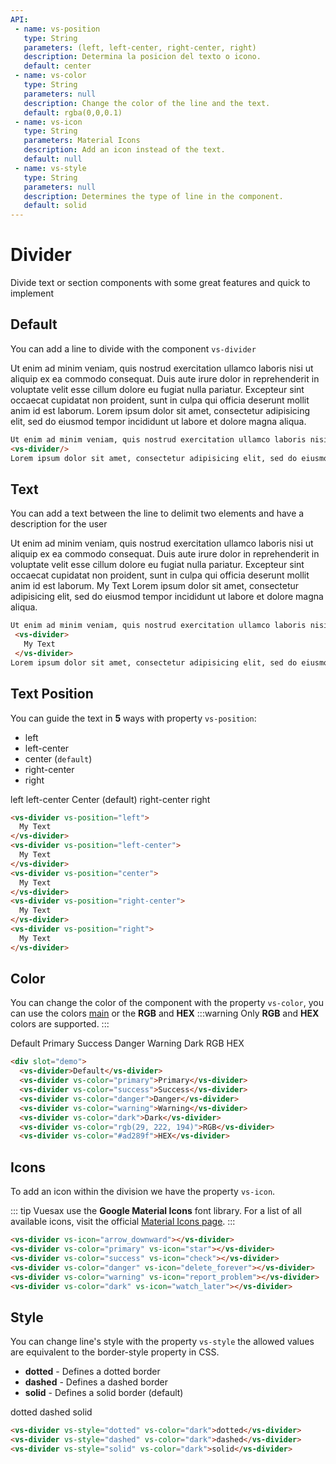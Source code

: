 ```yaml
---
API:
 - name: vs-position
   type: String
   parameters: (left, left-center, right-center, right)
   description: Determina la posicion del texto o icono.
   default: center
 - name: vs-color
   type: String
   parameters: null
   description: Change the color of the line and the text.
   default: rgba(0,0,0.1)
 - name: vs-icon
   type: String
   parameters: Material Icons
   description: Add an icon instead of the text.
   default: null
 - name: vs-style
   type: String
   parameters: null
   description: Determines the type of line in the component.
   default: solid
---
```


# Divider <!--#new-->

<box header>

  Divide text or section components with some great features and quick to implement

</box>

<box>

## Default

You can add a line to divide with the component `vs-divider`

<vuecode md>
<div slot="demo">
 Ut enim ad minim veniam, quis nostrud exercitation ullamco laboris nisi ut aliquip ex ea commodo consequat. Duis aute irure dolor in reprehenderit in voluptate velit esse cillum dolore eu fugiat nulla pariatur. Excepteur sint occaecat cupidatat non proident, sunt in culpa qui officia deserunt mollit anim id est laborum.
  <vs-divider/>
Lorem ipsum dolor sit amet, consectetur adipisicing elit, sed do eiusmod tempor incididunt ut labore et dolore magna aliqua.
</div>
<div slot="code">

```html
Ut enim ad minim veniam, quis nostrud exercitation ullamco laboris nisi ut aliquip ex ea commodo consequat. Duis aute irure dolor in reprehenderit in voluptate velit esse cillum dolore eu fugiat nulla pariatur. Excepteur sint occaecat cupidatat non proident, sunt in culpa qui officia deserunt mollit anim id est laborum.
<vs-divider/>
Lorem ipsum dolor sit amet, consectetur adipisicing elit, sed do eiusmod tempor incididunt ut labore et dolore magna aliqua.
```

</div>
</vuecode>
</box>

<box>

## Text

You can add a text between the line to delimit two elements and have a description for the user

<vuecode md>
<div slot="demo">
 Ut enim ad minim veniam, quis nostrud exercitation ullamco laboris nisi ut aliquip ex ea commodo consequat. Duis aute irure dolor in reprehenderit in voluptate velit esse cillum dolore eu fugiat nulla pariatur. Excepteur sint occaecat cupidatat non proident, sunt in culpa qui officia deserunt mollit anim id est laborum.
  <vs-divider>
    My Text
  </vs-divider>
Lorem ipsum dolor sit amet, consectetur adipisicing elit, sed do eiusmod tempor incididunt ut labore et dolore magna aliqua.
</div>
<div slot="code">

```html
Ut enim ad minim veniam, quis nostrud exercitation ullamco laboris nisi ut aliquip ex ea commodo consequat. Duis aute irure dolor in reprehenderit in voluptate velit esse cillum dolore eu fugiat nulla pariatur. Excepteur sint occaecat cupidatat non proident, sunt in culpa qui officia deserunt mollit anim id est laborum.
 <vs-divider>
   My Text
 </vs-divider>
Lorem ipsum dolor sit amet, consectetur adipisicing elit, sed do eiusmod tempor incididunt ut labore et dolore magna aliqua.
```

</div>
</vuecode>
</box>


<box>

## Text Position

You can guide the text in **5** ways with property `vs-position`:

- left
- left-center
- center (`default`)
- right-center
- right

<vuecode md>
<div slot="demo">
  <vs-divider vs-position="left">
    left
  </vs-divider>
  <vs-divider vs-position="left-center">
    left-center
  </vs-divider>
  <vs-divider>
    Center (default)
  </vs-divider>
  <vs-divider vs-position="right-center">
    right-center
  </vs-divider>
  <vs-divider vs-position="right">
    right
  </vs-divider>
</div>
<div slot="code">

```html
<vs-divider vs-position="left">
  My Text
</vs-divider>
<vs-divider vs-position="left-center">
  My Text
</vs-divider>
<vs-divider vs-position="center">
  My Text
</vs-divider>
<vs-divider vs-position="right-center">
  My Text
</vs-divider>
<vs-divider vs-position="right">
  My Text
</vs-divider>
```

</div>
</vuecode>
</box>

<box>

## Color

You can change the color of the component with the property `vs-color`, you can use the colors [main](/theme/) or the **RGB** and **HEX**
:::warning
  Only **RGB** and **HEX** colors are supported.
:::

<vuecode md>
<div slot="demo">
  <vs-divider>Default</vs-divider>
  <vs-divider vs-color="primary">Primary</vs-divider>
  <vs-divider vs-color="success">Success</vs-divider>
  <vs-divider vs-color="danger">Danger</vs-divider>
  <vs-divider vs-color="warning">Warning</vs-divider>
  <vs-divider vs-color="dark">Dark</vs-divider>
  <vs-divider vs-color="rgb(29, 222, 194)">RGB</vs-divider>
  <vs-divider vs-color="#ad289f">HEX</vs-divider>
</div>
<div slot="code">

```html
<div slot="demo">
  <vs-divider>Default</vs-divider>
  <vs-divider vs-color="primary">Primary</vs-divider>
  <vs-divider vs-color="success">Success</vs-divider>
  <vs-divider vs-color="danger">Danger</vs-divider>
  <vs-divider vs-color="warning">Warning</vs-divider>
  <vs-divider vs-color="dark">Dark</vs-divider>
  <vs-divider vs-color="rgb(29, 222, 194)">RGB</vs-divider>
  <vs-divider vs-color="#ad289f">HEX</vs-divider>
```

</div>
</vuecode>
</box>


<box>

## Icons

To add an icon within the division we have the property `vs-icon`.

::: tip
Vuesax use the **Google Material Icons** font library. For a list of all available icons, visit the official [Material Icons page](https://material.io/icons/).
:::

<vuecode md>
<div slot="demo">
  <vs-divider vs-position="left" vs-icon="arrow_downward"></vs-divider>
  <vs-divider vs-position="left-center" vs-color="primary" vs-icon="star"></vs-divider>
  <vs-divider vs-color="success" vs-icon="check"></vs-divider>
  <vs-divider vs-position="right-center" vs-color="danger" vs-icon="delete_forever"></vs-divider>
  <vs-divider vs-position="right" vs-color="warning" vs-icon="report_problem"></vs-divider>
  <vs-divider vs-color="dark" vs-icon="watch_later"></vs-divider>
</div>
<div slot="code">

```html
<vs-divider vs-icon="arrow_downward"></vs-divider>
<vs-divider vs-color="primary" vs-icon="star"></vs-divider>
<vs-divider vs-color="success" vs-icon="check"></vs-divider>
<vs-divider vs-color="danger" vs-icon="delete_forever"></vs-divider>
<vs-divider vs-color="warning" vs-icon="report_problem"></vs-divider>
<vs-divider vs-color="dark" vs-icon="watch_later"></vs-divider>
```

</div>
</vuecode>
</box>


<box>

## Style

You can change line's style with the property `vs-style` the allowed values ​​are equivalent to the border-style property in CSS.

- **dotted** - Defines a dotted border
- **dashed** - Defines a dashed border
- **solid** - Defines a solid border (default)

<vuecode md>
<div slot="demo">
  <vs-divider vs-style="dotted" vs-color="dark">dotted</vs-divider>
  <vs-divider vs-style="dashed" vs-color="dark">dashed</vs-divider>
  <vs-divider vs-style="solid" vs-color="dark">solid</vs-divider>
</div>
<div slot="code">

```html
<vs-divider vs-style="dotted" vs-color="dark">dotted</vs-divider>
<vs-divider vs-style="dashed" vs-color="dark">dashed</vs-divider>
<vs-divider vs-style="solid" vs-color="dark">solid</vs-divider>
```

</div>
</vuecode>
</box>
